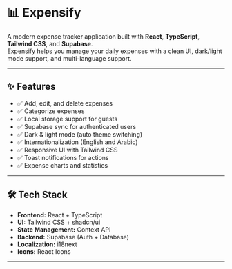 # 📊 Expensify

A modern expense tracker application built with **React**, **TypeScript**, **Tailwind CSS**, and **Supabase**.  
Expensify helps you manage your daily expenses with a clean UI, dark/light mode support, and multi-language support.

---

## ✨ Features

- ✅ Add, edit, and delete expenses
- ✅ Categorize expenses
- ✅ Local storage support for guests
- ✅ Supabase sync for authenticated users
- ✅ Dark & light mode (auto theme switching)
- ✅ Internationalization (English and Arabic)
- ✅ Responsive UI with Tailwind CSS
- ✅ Toast notifications for actions
- ✅ Expense charts and statistics

---

## 🛠️ Tech Stack

- **Frontend:** React + TypeScript
- **UI:** Tailwind CSS + shadcn/ui
- **State Management:** Context API
- **Backend:** Supabase (Auth + Database)
- **Localization:** i18next
- **Icons:** React Icons

---
